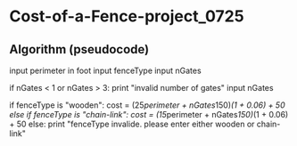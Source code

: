 # Cost-of-a-Fence-project_0725

## Algorithm (pseudocode)

input perimeter in foot
input fenceType
input nGates

if nGates < 1 or nGates > 3:
  print "invalid number of gates"
  input nGates

if fenceType is "wooden":
  cost = (25*perimeter + nGates*150)*(1 + 0.06) + 50
else if fenceType is "chain-link":
  cost = (15*perimeter + nGates*150)*(1 + 0.06) + 50
else:
  print "fenceType invalide. please enter either wooden or chain-link"
